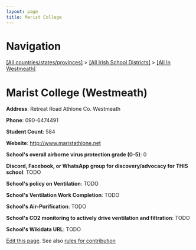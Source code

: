 ```yaml
---
layout: page
title: Marist College
---
```

# Navigation

[[All countries/states/provinces]](../../..) > [[All Irish School Districts]](../..) > [[All In Westmeath]](..)

# Marist College (Westmeath)

**Address**: Retreat Road Athlone Co. Westmeath

**Phone**: 090-6474491

**Student Count**: 584

**Website**: <http://www.maristathlone.net>

**School's overall airborne virus protection grade (0-5)**: 0

**Discord, Facebook, or WhatsApp group for discovery/advocacy for THIS school**: TODO

**School's policy on Ventilation**: TODO

**School's Ventilation Work Completion**: TODO

**School's Air-Purification**: TODO

**School's CO2 monitoring to actively drive ventilation and filtration**: TODO

**School's Wikidata URL**: TODO


[Edit this page](https://github.com/ventilate-schools/Ireland/edit/main/./Westmeath/Marist_College.md). See also [rules for contribution](../../../contribution-rules/)